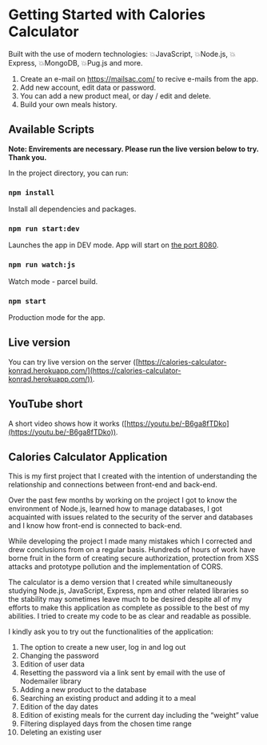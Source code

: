 # Getting Started with Calories Calculator

Built with the use of modern technologies:
💥JavaScript, 💥Node.js, 💥Express, 💥MongoDB, 💥Pug.js and more.

1. Create an e-mail on https://mailsac.com/ to recive e-mails from the app.
2. Add new account, edit data or password.
3. You can add a new product meal, or day / edit and delete.
4. Build your own meals history.

## Available Scripts

**Note: Envirements are necessary. Please run the live version below to try. Thank you.**

In the project directory, you can run:

### `npm install`

Install all dependencies and packages.

### `npm run start:dev`

Launches the app in DEV mode. App will start on [the port 8080](http://127.0.0.1:8080/).

### `npm run watch:js`

Watch mode - parcel build.

### `npm start`

Production mode for the app.

## Live version

You can try live version on the server ([https://calories-calculator-konrad.herokuapp.com/](https://calories-calculator-konrad.herokuapp.com/)).

## YouTube short

A short video shows how it works ([https://youtu.be/-B6ga8fTDko](https://youtu.be/-B6ga8fTDko)).

## Calories Calculator Application

This is my first project that I created with the intention of understanding the relationship and connections between front-end and back-end.

Over the past few months by working on the project I got to know the environment of Node.js, learned how to manage databases, I got acquainted with issues related to the security of the server and databases and I know how front-end is connected to back-end.

While developing the project I made many mistakes which I corrected and drew conclusions from on a regular basis. Hundreds of hours of work have borne fruit in the form of creating secure authorization, protection from XSS attacks and prototype pollution and the implementation of CORS.

The calculator is a demo version that I created while simultaneously studying Node.js, JavaScript, Express, npm and other related libraries so the stability may sometimes leave much to be desired despite all of my efforts to make this application as complete as possible to the best of my abilities. I tried to create my code to be as clear and readable as possible.

I kindly ask you to try out the functionalities of the application:

1. The option to create a new user, log in and log out
2. Changing the password
3. Edition of user data
4. Resetting the password via a link sent by email with the use of Nodemailer library
5. Adding a new product to the database
6. Searching an existing product and adding it to a meal
7. Edition of the day dates
8. Edition of existing meals for the current day including the “weight” value
9. Filtering displayed days from the chosen time range
10. Deleting an existing user
